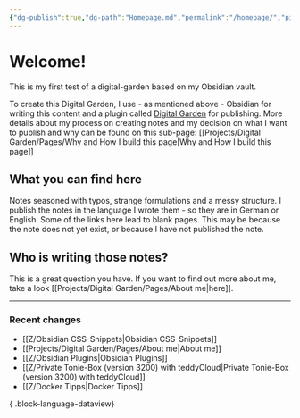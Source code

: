 ```yaml
---
{"dg-publish":true,"dg-path":"Homepage.md","permalink":"/homepage/","pinned":true,"tags":["gardenEntry"],"noteIcon":"","created":"2024-06-15T00:13","updated":"2024-06-15T17:45"}
---
```



# Welcome!

This is my first test of a digital-garden based on my Obsidian vault.

To create this Digital Garden, I use - as mentioned above - Obsidian for writing this content and a plugin called [Digital Garden](https://github.com/oleeskild/obsidian-digital-garden) for publishing. More details about my process on creating notes and my decision on what I want to publish and why can be found on this sub-page: [[Projects/Digital Garden/Pages/Why and How I build this page\|Why and How I build this page]]
## What you can find here
Notes seasoned with typos, strange formulations and a messy structure. I publish the notes in the language I wrote them - so they are in German or English. Some of the links here lead to blank pages. This may be because the note does not yet exist, or because I have not published the note. 

## Who is writing those notes?
This is a great question you have. If you want to find out more about me, take a look [[Projects/Digital Garden/Pages/About me\|here]].

---
### Recent changes
- [[Z/Obsidian CSS-Snippets\|Obsidian CSS-Snippets]]
- [[Projects/Digital Garden/Pages/About me\|About me]]
- [[Z/Obsidian Plugins\|Obsidian Plugins]]
- [[Z/Private Tonie-Box (version 3200) with teddyCloud\|Private Tonie-Box (version 3200) with teddyCloud]]
- [[Z/Docker Tipps\|Docker Tipps]]

{ .block-language-dataview}
